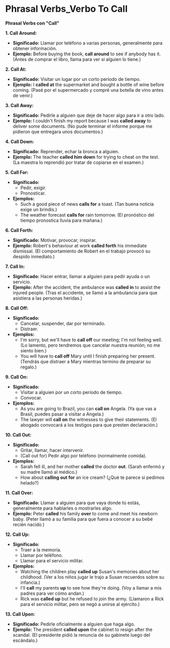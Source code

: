 # Phrasal Verbs_Verbo To Call



**Phrasal Verbs con "Call"**

**1. Call Around:**

*   **Significado:** Llamar por teléfono a varias personas, generalmente para obtener información.
*   **Ejemplo:** Before buying the book, **call around** to see if anybody has it. (Antes de comprar el libro, llama para ver si alguien lo tiene.)

**2. Call At:**

*   **Significado:** Visitar un lugar por un corto período de tiempo.
*   **Ejemplo:** I **called at** the supermarket and bought a bottle of wine before coming. (Pasé por el supermercado y compré una botella de vino antes de venir.)

**3. Call Away:**

*   **Significado:** Pedirle a alguien que deje de hacer algo para ir a otro lado.
*   **Ejemplo:** I couldn't finish my report because I was **called away** to deliver some documents. (No pude terminar el informe porque me pidieron que entregara unos documentos.)

**4. Call Down:**

*   **Significado:** Reprender, echar la bronca a alguien.
*   **Ejemplo:** The teacher **called him down** for trying to cheat on the test. (La maestra lo reprendió por tratar de copiarse en el examen.)

**5. Call For:**

*   **Significado:**
    *   Pedir, exigir.
    *   Pronosticar.
*   **Ejemplos:**
    *   Such a good piece of news **calls for** a toast. (Tan buena noticia exige un brindis.)
    *   The weather forecast **calls for** rain tomorrow. (El pronóstico del tiempo pronostica lluvia para mañana.)

**6. Call Forth:**

*   **Significado:** Motivar, provocar, inspirar.
*   **Ejemplo:** Robert's behaviour at work **called forth** his immediate dismissal. (El comportamiento de Robert en el trabajo provocó su despido inmediato.)

**7. Call In:**

*   **Significado:** Hacer entrar, llamar a alguien para pedir ayuda o un servicio.
*   **Ejemplo:** After the accident, the ambulance was **called in** to assist the injured people. (Tras el accidente, se llamó a la ambulancia para que asistiera a las personas heridas.)

**8. Call Off:**

*   **Significado:**
    *   Cancelar, suspender, dar por terminado.
    *   Distraer.
*   **Ejemplos:**
    *   I'm sorry, but we'll have to **call off** our meeting; I'm not feeling well. (Lo lamento, pero tendremos que cancelar nuestra reunión; no me siento bien.)
    *   You will have to **call off** Mary until I finish preparing her present. (Tendrás que distraer a Mary mientras termino de preparar su regalo.)

**9. Call On:**

*   **Significado:**
    *   Visitar a alguien por un corto período de tiempo.
    *   Convocar.
*   **Ejemplos:**
    *   As you are going to Brazil, you can **call on** Angela. (Ya que vas a Brasil, puedes pasar a visitar a Angela.)
    *   The lawyer will **call on** the witnesses to give their statements. (El abogado convocará a los testigos para que presten declaración.)

**10. Call Out:**

*   **Significado:**
    *   Gritar, llamar, hacer intervenir.
    *   (Call out for) Pedir algo por teléfono (normalmente comida).
*   **Ejemplos:**
    *   Sarah fell ill, and her mother **called** the doctor **out**. (Sarah enfermó y su madre llamó al médico.)
    *   How about **calling out for** an ice cream? (¿Qué te parece si pedimos helado?)

**11. Call Over:**

*   **Significado:** Llamar a alguien para que vaya donde tú estás, generalmente para hablarles o mostrarles algo.
*   **Ejemplo:** Peter **called** his family **over** to come and meet his newborn baby. (Peter llamó a su familia para que fuera a conocer a su bebé recién nacido.)

**12. Call Up:**

*   **Significado:**
    *   Traer a la memoria.
    *   Llamar por teléfono.
    *   Llamar para el servicio militar.
*   **Ejemplos:**
    *   Watching the children play **called up** Susan's memories about her childhood. (Ver a los niños jugar le trajo a Susan recuerdos sobre su infancia.)
    *   I'll **call** my parents **up** to see how they're doing. (Voy a llamar a mis padres para ver cómo andan.)
    *   Rick was **called up** but he refused to join the army. (Llamaron a Rick para el servicio militar, pero se negó a unirse al ejército.)

**13. Call Upon:**

*   **Significado:** Pedirle oficialmente a alguien que haga algo.
*   **Ejemplo:** The president **called upon** the cabinet to resign after the scandal. (El presidente pidió la renuncia de su gabinete luego del escándalo.)
